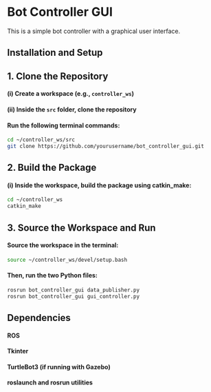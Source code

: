 # Bot Controller GUI

This is a simple bot controller with a graphical user interface.

## Installation and Setup

## 1. Clone the Repository
#### (i) Create a workspace (e.g., `controller_ws`)
#### (ii) Inside the `src` folder, clone the repository  
#### Run the following terminal commands:
```bash
cd ~/controller_ws/src
git clone https://github.com/yourusername/bot_controller_gui.git
```
## 2. Build the Package
#### (i) Inside the workspace, build the package using catkin_make:
```bash
cd ~/controller_ws
catkin_make
```
## 3. Source the Workspace and Run
#### Source the workspace in the terminal:

```bash
source ~/controller_ws/devel/setup.bash
```
#### Then, run the two Python files:
```bash
rosrun bot_controller_gui data_publisher.py
rosrun bot_controller_gui gui_controller.py
```
## Dependencies
#### ROS
#### Tkinter
#### TurtleBot3 (if running with Gazebo)
#### roslaunch and rosrun utilities
